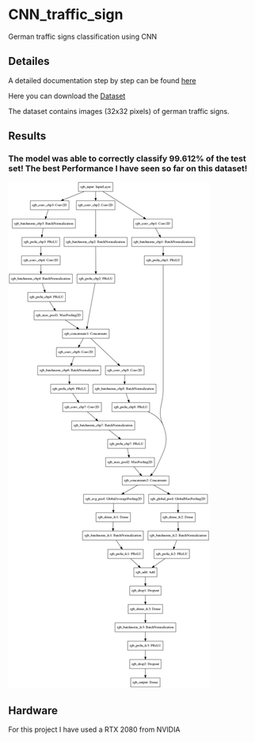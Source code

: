 # CNN_traffic_sign
German traffic signs classification using CNN

## Detailes
A detailed documentation step by step can be found [here](https://davidforino-aisolutions.com/traffic-signs-cnn/)

Here you can download the [Dataset](https://bitbucket.org/jadslim/german-traffic-signs)

The dataset contains images (32x32 pixels) of german traffic signs.

## Results
### The model was able to correctly classify 99.612% of the test set! The best Performance I have seen so far on this dataset!
![Model](Model.png)

## Hardware
For this project I have used a RTX 2080 from NVIDIA
